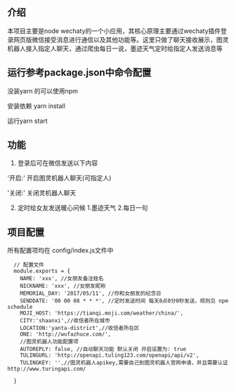 ## 介绍
本项目主要是node wechaty的一个小应用，其核心原理主要通过wechaty插件登录网页版微信接受消息进行通信以及其他功能等。这里只做了聊天接收展示，图灵机器人接入指定人聊天，通过爬虫每日一说，墨迹天气定时给指定人发送消息等

## 运行参考package.json中命令配置
没装yarn 的可以使用npm

安装依赖 yarn install

运行yarn start

## 功能
1. 登录后可在微信发送以下内容

'开启:' 开启图灵机器人聊天(可指定人)

'关闭:' 关闭灵机器人聊天

2. 定时给女友发送暖心问候
1.墨迹天气
2.每日一句

## 项目配置
所有配置项均在 config/index.js文件中

  ```  
    // 配置文件
    module.exports = {
      NAME: 'xxx', //女朋友备注姓名
      NICKNAME: 'xxx', //女朋友昵称
      MEMORIAL_DAY: '2017/05/11', //你和女朋友的纪念日
      SENDDATE: '00 00 08 * * *', //定时发送时间 每天8点0分0秒发送，规则见 npm schedule
      MOJI_HOST: 'https://tianqi.moji.com/weather/china/',
      CITY:'shaanxi',//收信者所在城市
      LOCATION:'yanta-district',//收信者所在区
      ONE: 'http://wufazhuce.com/',
      //图灵机器人功能配置项
      AUTOREPLY: false, //自动聊天功能 默认关闭 开启设置为: true
      TULINGURL: 'http://openapi.tuling123.com/openapi/api/v2',
      TULINGKEY: '',//图灵机器人apikey,需要自己到图灵机器人官网申请，并且需要认证http://www.turingapi.com/

    }
```